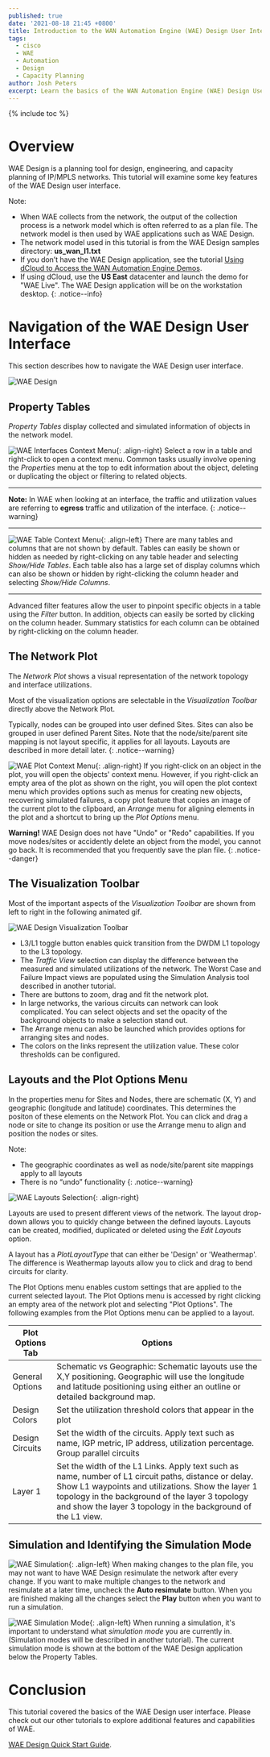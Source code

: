 ```yaml
---
published: true
date: '2021-08-18 21:45 +0800'
title: Introduction to the WAN Automation Engine (WAE) Design User Interface
tags:
  - cisco
  - WAE
  - Automation
  - Design
  - Capacity Planning
author: Josh Peters
excerpt: Learn the basics of the WAN Automation Engine (WAE) Design User Interface
---
```

{% include toc %}

# Overview

WAE Design is a planning tool for design, engineering, and capacity planning of IP/MPLS networks. This tutorial will examine some key features of the WAE Design user interface.

>
Note: 
>
* When WAE collects from the network, the output of the collection process is a network model which is often referred to as a plan file. The network model is then used by WAE applications such as WAE Design. 
* The network model used in this tutorial is from the WAE Design samples directory: **us_wan_l1.txt**
* If you don’t have the WAE Design application, see the tutorial [Using dCloud to Access the WAN Automation Engine Demos](https://xrdocs.github.io/automation/tutorials/2017-08-03-using-dcloud-to-access-the-wan-automation-engine-demos). 
* If using dCloud, use the **US East** datacenter and launch the demo for "WAE Live". The WAE Design application will be on the workstation desktop.
{: .notice--info}

# Navigation of the WAE Design User Interface

This section describes how to navigate the WAE Design user interface.

![WAE Design](https://xrdocs.github.io/xrdocs-images/assets/tutorial-images/waeUI-WAE-Design-UI-Overview.png)

## Property Tables 
*Property Tables* display collected and simulated information of objects in the network model. 

![WAE Interfaces Context Menu](https://xrdocs.github.io/xrdocs-images/assets/tutorial-images/waeUI-InterfacesMenu.png){: .align-right} 
Select a row in a table and right-click to open a context menu. Common tasks usually involve opening the *Properties* menu at the top to edit information about the object, deleting or duplicating the object or filtering to related objects. 

---

**Note:** In WAE when looking at an interface, the traffic and utilization values are referring to **egress** traffic and utilization of the interface.
{: .notice--warning}

---

![WAE Table Context Menu](https://xrdocs.github.io/xrdocs-images/assets/tutorial-images/waeUI-TablesAndColumns.png){: .align-left} 
There are many tables and columns that are not shown by default. Tables can easily be shown or hidden as needed by right-clicking on any table header and selecting *Show/Hide Tables*. Each table also has a large set of display columns which can also be shown or hidden by right-clicking the column header and selecting *Show/Hide Columns*. 

---

Advanced filter features allow the user to pinpoint specific objects in a table using the *Filter* button. In addition, objects can easily be sorted by clicking on the column header. Summary statistics for each column can be obtained by right-clicking on the column header. 

## The Network Plot 
The *Network Plot* shows a visual representation of the network topology and interface utilizations. 

Most of the visualization options are selectable in the *Visualization Toolbar* directly above the Network Plot.

Typically, nodes can be grouped into user defined Sites. Sites can also be grouped in user defined Parent Sites. Note that the node/site/parent site mapping is not layout specific, it applies for all layouts. Layouts are described in more detail later.
{: .notice--warning}

![WAE Plot Context Menu](https://xrdocs.github.io/xrdocs-images/assets/tutorial-images/waeUI-PlotMenu.png){: .align-right} If you right-click on an object in the plot, you will open the objects' context menu. However, if you right-click an empty area of the plot as shown on the right, you will open the plot context menu which provides options such as menus for creating new objects, recovering simulated failures, a copy plot feature that copies an image of the current plot to the clipboard, an *Arrange* menu for aligning elements in the plot and a shortcut to bring up the *Plot Options* menu.

**Warning!** WAE Design does not have "Undo" or "Redo" capabilities. If you move nodes/sites or accidently delete an object from the model, you cannot go back. It is recommended that you frequently save the plan file. 
{: .notice--danger}

## The Visualization Toolbar 
Most of the important aspects of the *Visualization Toolbar* are shown from left to right in the following animated gif.

![WAE Design Visualization Toolbar](https://xrdocs.github.io/xrdocs-images/assets/tutorial-images/waeUI-vizToolbar.gif)

- L3/L1 toggle button enables quick transition from the DWDM L1 topology to the L3 topology.
- The *Traffic View* selection can display the difference between the measured and simulated utilizations of the network. The Worst Case and Failure Impact views are populated using the Simulation Analysis tool described in another tutorial.
- There are buttons to zoom, drag and fit the network plot.
- In large networks, the various circuits can network can look complicated. You can select objects and set the opacity of the background objects to make a selection stand out.
- The Arrange menu can also be launched which provides options for arranging sites and nodes.
- The colors on the links represent the utilization value. These color thresholds can be configured.

## Layouts and the Plot Options Menu
In the properties menu for Sites and Nodes, there are schematic (X, Y) and geographic (longitude and latitude) coordinates. This determines the positon of these elements on the Network Plot. You can click and drag a node or site to change its position or use the Arrange menu to align and position the nodes or sites. 

>
Note: 
>
* The geographic coordinates as well as node/site/parent site mappings apply to all layouts
* There is no “undo” functionality
{: .notice--warning}

![WAE Layouts Selection](https://xrdocs.github.io/xrdocs-images/assets/tutorial-images/waeUI-Layouts.png){: .align-right}

Layouts are used to present different views of the network. The layout drop-down allows you to quickly change between the defined layouts. Layouts can be created, modified, duplicated or deleted using the *Edit Layouts* option.

A layout has a *PlotLayoutType* that can either be 'Design' or 'Weathermap'. The difference is Weathermap layouts allow you to click and drag to bend circuits for clarity. 

The Plot Options menu enables custom settings that are applied to the current selected layout. The Plot Options menu is accessed by right clicking an empty area of the network plot and selecting "Plot Options". The following examples from the Plot Options menu can be applied to a layout.

| Plot Options Tab        | Options  |
| ----------------------- | -------- |
| General Options | Schematic vs Geographic: Schematic layouts use the X,Y positioning. Geographic will use the longitude and latitude positioning using either an outline or detailed background map. |
| Design Colors | Set the utilization threshold colors that appear in the plot |
| Design Circuits | Set the width of the circuits. Apply text such as name, IGP metric, IP address, utilization percentage. Group parallel circuits |
| Layer 1 | Set the width of the L1 Links. Apply text such as name, number of L1 circuit paths, distance or delay. Show L1 waypoints and utilizations. Show the layer 1 topology in the background of the layer 3 topology and show the layer 3 topology in the background of the L1 view.  |

## Simulation and Identifying the Simulation Mode 
![WAE Simulation](https://xrdocs.github.io/xrdocs-images/assets/tutorial-images/waeUI-Sim.png){: .align-left}
When making changes to the plan file, you may not want to have WAE Design resimulate the network after every change. If you want to make multiple changes to the network and resimulate at a later time, uncheck the **Auto resimulate** button. When you are finished making all the changes select the **Play** button when you want to run a simulation.

![WAE Simulation Mode](https://xrdocs.github.io/xrdocs-images/assets/tutorial-images/waeUI-SimMode.png){: .align-left}
When running a simulation, it's important to understand what *simulation mode* you are currently in. (Simulation modes will be described in another tutorial). The current simulation mode is shown at the bottom of the WAE Design application below the Property Tables.

# Conclusion
This tutorial covered the basics of the WAE Design user interface. Please check out our other tutorials to explore additional features and capabilities of WAE.

[WAE Design Quick Start Guide](https://developer.cisco.com/docs/wan-automation-engine/#!wae-design-quick-start-guide/getting-acquainted-with-wae-design).
